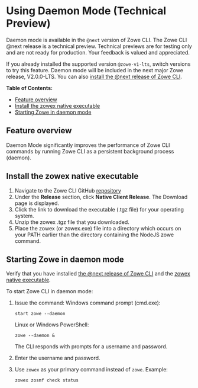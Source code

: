 # Using Daemon Mode (Technical Preview) <!-- omit in toc -->

<Badge text="Technical Preview"/> Daemon mode is available in the `@next` version of Zowe CLI. The Zowe CLI @next release is a technical preview. Technical previews are for testing only and are not ready for production. Your feedback is valued and appreciated.

If you already installed the supported version `@zowe-v1-lts`, switch versions to try this feature. Daemon mode will be included in the next major Zowe release, V2.0.0-LTS. You can also [install the @next release of Zowe CLI](cli-install-cli-next.md).

**Table of Contents:**
- [Feature overview](#feature-overview)
- [Install the zowex native executable](#install-the-zowex-native-executable)
- [Starting Zowe in daemon mode](#starting-zowe-in-daemon-mode)

## Feature overview
Daemon Mode significantly improves the performance of Zowe CLI commands by running Zowe CLI as a persistent background process (daemon).

## Install the zowex native executable
1. Navigate to the Zowe CLI GitHub [repository](https://github.com/zowe/zowe-cli)
2. Under the **Release** section, click **Native Client Release**.
   The Download page is displayed.
4. Click the link to download the executable (.tgz file) for your operating system.
5. Unzip the zowex .tgz file that you downloaded.
6. Place the zowex (or zowex.exe) file into a directory which occurs on your PATH earlier than the directory containing the NodeJS zowe command.


## Starting Zowe in daemon mode
Verify that you have installed [the @next release of Zowe CLI](cli-install-cli-next.md) and the [zowex native executable](#install-the-zowex-native-executable).


To start Zowe CLI in daemon mode:

1. Issue the command:
   Windows command prompt (cmd.exe):
   ```
   start zowe --daemon
   ```   
   Linux or Windows PowerShell:
   ```
   zowe --daemon &
   ```
   The CLI responds with prompts for a username and password.

2. Enter the username and password.

3. Use `zowex` as your primary command instead of `zowe`.
   Example:
   ```
   zowex zosmf check status
   ```
